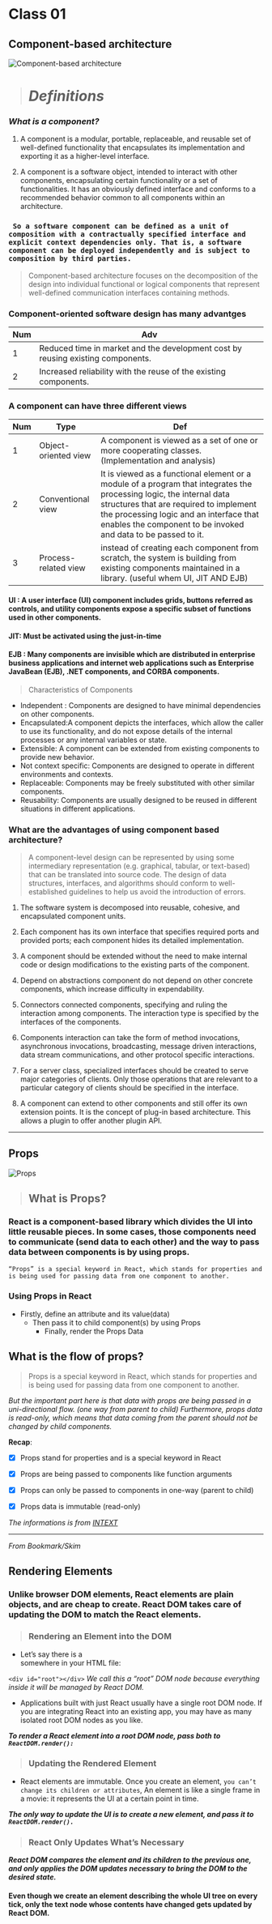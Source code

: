 # Class 01

## **Component-based architecture**

![Component-based architecture](https://files.speakerdeck.com/presentations/a222ec40e0010130dca416e8f5cd5baf/slide_1.jpg)

> # *Definitions* 

### *What is a component?*

1.  A component is a modular, portable, replaceable, and reusable set of well-defined functionality that encapsulates its implementation and exporting it as a higher-level interface.

2. A component is a software object, intended to interact with other components, encapsulating certain functionality or a set of functionalities. It has an obviously defined interface and conforms to a recommended behavior common to all components within an architecture.

### ` So a software component can be defined as a unit of composition with a contractually specified interface and explicit context dependencies only. That is, a software component can be deployed independently and is subject to composition by third parties.`

> Component-based architecture focuses on the decomposition of the design into individual functional or logical components that represent well-defined communication interfaces containing methods.


### Component-oriented software design has many advantges 

Num|Adv                                                                           
-|-
1|Reduced time in market and the development cost by reusing existing components.
2|Increased reliability with the reuse of the existing components.


### A component can have three different views 

Num|Type|Def
-|-|-
1|Object-oriented view  |    A component is viewed as a set of one or more cooperating classes.(Implementation and analysis)
2|Conventional view|     It is viewed as a functional element or a module of a program that integrates the processing logic, the     internal data structures that are required to implement the processing logic and an interface that enables the component to be invoked and data to be passed to it.
3|Process-related view|   instead of creating each component from scratch, the system is building from existing components maintained in a library. (useful whem UI, JIT AND EJB)


#### UI : A user interface (UI) component includes grids, buttons referred as controls, and utility components expose a specific subset of functions used in other components.

#### JIT: Must be activated using the just-in-time 

#### EJB : Many components are invisible which are distributed in enterprise business applications and internet web applications such as Enterprise JavaBean (EJB), .NET components, and CORBA components.

> Characteristics of Components
* Independent : Components are designed to have minimal dependencies on other components.
* Encapsulated:A component depicts the interfaces, which allow the caller to use its functionality, and do not expose details of the internal processes or any internal variables or state.
* Extensible:  A component can be extended from existing components to provide new behavior.
* Not context specific: Components are designed to operate in different environments and contexts.
* Replaceable: Components may be freely substituted with other similar components.
* Reusability: Components are usually designed to be reused in different situations in different applications.


### What are the advantages of using component based architecture?

> A component-level design can be represented by using some intermediary representation (e.g. graphical, tabular, or text-based) that can be translated into source code. The design of data structures, interfaces, and algorithms should conform to well-established guidelines to help us avoid the introduction of errors.

1. The software system is decomposed into reusable, cohesive, and encapsulated component units.

2. Each component has its own interface that specifies required ports and provided ports; each component hides its detailed implementation.

3. A component should be extended without the need to make internal code or design modifications to the existing parts of the component.

4. Depend on abstractions component do not depend on other concrete components, which increase difficulty in expendability.

5. Connectors connected components, specifying and ruling the interaction among components. The interaction type is specified by the interfaces of the components.

6. Components interaction can take the form of method invocations, asynchronous invocations, broadcasting, message driven interactions, data stream communications, and other protocol specific interactions.

7. For a server class, specialized interfaces should be created to serve major categories of clients. Only those operations that are relevant to a particular category of clients should be specified in the interface.

8. A component can extend to other components and still offer its own extension points. It is the concept of plug-in based architecture. This allows a plugin to offer another plugin API.




------------------------------------------------------------------------------------------------------------------------------------



## **Props**
![Props](https://www.techdiagonal.com/wp-content/uploads/2019/09/react-props-blog-image-design.jpg)


> ## What is Props?


 ### React is a component-based library which divides the UI into little reusable pieces. In some cases, those components need to communicate (send data to each other) and the way to pass data between components is by using props.
 

 `“Props” is a special keyword in React, which stands for properties and is being used for passing data from one component to another.`

### Using Props in React
- Firstly, define an attribute and its value(data)
   - Then pass it to child component(s) by using Props
      - Finally, render the Props Data



## What is the flow of props?
> Props is a special keyword in React, which stands for properties and is being used for passing data from one component to another.

*But the important part here is that data with props are being passed in a uni-directional flow. (one way from parent to child)
Furthermore, props data is read-only, which means that data coming from the parent should not be changed by child components.*

**Recap**:
- [x] Props stand for properties and is a special keyword in React
- [x] Props are being passed to components like function arguments
- [x] Props can only be passed to components in one-way (parent to child)
- [x] Props data is immutable (read-only)


*The informations is from [INTEXT](https://itnext.io/what-is-props-and-how-to-use-it-in-react-da307f500da0)* 





-------------------------------------------------------------------------------------------------------------------------------------------------------------------------

*From Bookmark/Skim*


## **Rendering Elements**

### Unlike browser DOM elements, React elements are plain objects, and are cheap to create. React DOM takes care of updating the DOM to match the React elements.



> ### Rendering an Element into the DOM
- Let’s say there is a <div> somewhere in your HTML file:

`<div id="root"></div>`
*We call this a “root” DOM node because everything inside it will be managed by React DOM.*

- Applications built with just React usually have a single root DOM node. If you are integrating React into an existing app, you may have as many isolated root DOM nodes as you like.

***To render a React element into a root DOM node, pass both to `ReactDOM.render():`***


> ### Updating the Rendered Element
- React elements are immutable. Once you create an element, `you can’t change its children or attributes`, An element is like a single frame in a movie: it represents the UI at a certain point in time.

***The only way to update the UI is to create a new element, and pass it to `ReactDOM.render().`***


> ### React Only Updates What’s Necessary
***React DOM compares the element and its children to the previous one, and only applies the DOM updates necessary to bring the DOM to the desired state.***


#### Even though we create an element describing the whole UI tree on every tick, only the text node whose contents have changed gets updated by React DOM.
